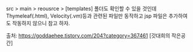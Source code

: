 src > main > reousrce > [templates] 폴더도 확인할 수 있을 것인데 Thymeleaf(.html), Velocity(.vm)등과 관련된 파일만 동작하고 jsp 파일은 추가하여도 작동하지 않으니 참고 하자.

출처: https://goddaehee.tistory.com/204?category=367461 [갓대희의 작은공간]